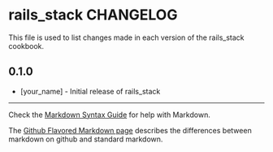 rails_stack CHANGELOG
=====================

This file is used to list changes made in each version of the rails_stack cookbook.

0.1.0
-----
- [your_name] - Initial release of rails_stack

- - -
Check the [Markdown Syntax Guide](http://daringfireball.net/projects/markdown/syntax) for help with Markdown.

The [Github Flavored Markdown page](http://github.github.com/github-flavored-markdown/) describes the differences between markdown on github and standard markdown.
